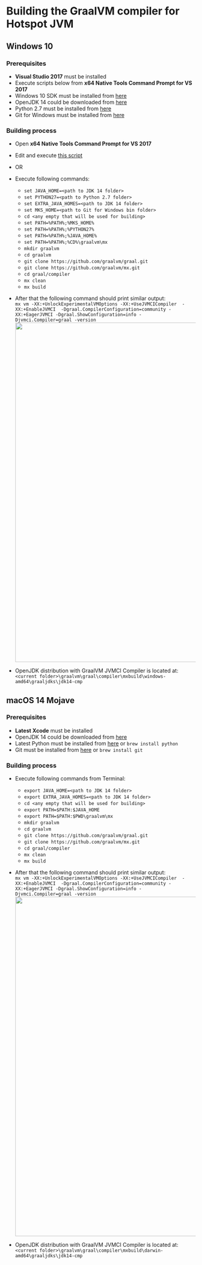 # Building the GraalVM compiler for Hotspot JVM

## Windows 10

### Prerequisites
- **Visual Studio 2017** must be installed 
- Execute scripts below from **x64 Native Tools Command Prompt for VS 2017**
- Windows 10 SDK must be installed from [here](https://go.microsoft.com/fwlink/p/?linkid=2120843)
- OpenJDK 14 could be downloaded from [here](https://bell-sw.com/pages/downloads/?release=14.0.1+8)
- Python 2.7 must be installed from [here](https://www.python.org/ftp/python/2.7.18/python-2.7.18.amd64.msi)
- Git for Windows must be installed from [here](https://git-scm.com/download/win)

### Building process 
- Open **x64 Native Tools Command Prompt for VS 2017**
- Edit and execute [this script](https://github.com/dredwardhyde/graalvm-building-instructions/blob/master/graal_script.bat)
- OR
- Execute following commands:
  - ```set JAVA_HOME=<path to JDK 14 folder>```
  - ```set PYTHON27=<path to Python 2.7 folder>```
  - ```set EXTRA_JAVA_HOMES=<path to JDK 14 folder>```
  - ```set MKS_HOME=<path to Git for Windows bin folder>```
  - ```cd <any empty that will be used for building>```
  - ```set PATH=%PATH%;%MKS_HOME%```
  - ```set PATH=%PATH%;%PYTHON27%```
  - ```set PATH=%PATH%;%JAVA_HOME%```
  - ```set PATH=%PATH%;%CD%\graalvm\mx```
  - ```mkdir graalvm```
  - ```cd graalvm```
  - ```git clone https://github.com/graalvm/graal.git```
  - ```git clone https://github.com/graalvm/mx.git```
  - ```cd graal/compiler```
  - ```mx clean```
  - ```mx build```

 - After that the following command should print similar output:  
    ```mx vm -XX:+UnlockExperimentalVMOptions -XX:+UseJVMCICompiler  -XX:+EnableJVMCI  -Dgraal.CompilerConfiguration=community -    XX:+EagerJVMCI -Dgraal.ShowConfiguration=info -Djvmci.Compiler=graal -version```  
      <img src="https://raw.githubusercontent.com/dredwardhyde/graalvm-building-instructions/master/win_result.png" width="900"/>  
  - OpenJDK distribution with GraalVM JVMCI Compiler is located at:  
  ```<current folder>\graalvm\graal\compiler\mxbuild\windows-amd64\graaljdks\jdk14-cmp```
  
  
## macOS 14 Mojave

### Prerequisites
- **Latest Xcode** must be installed 
- OpenJDK 14 could be downloaded from [here](https://bell-sw.com/pages/downloads/?release=14.0.1+8)
- Latest Python must be installed from [here](https://www.python.org/downloads/mac-osx/) or ```brew install python```
- Git must be installed from [here](https://git-scm.com/download/mac) or ```brew install git```

### Building process 
- Execute following commands from Terminal:
  - ```export JAVA_HOME=<path to JDK 14 folder>```
  - ```export EXTRA_JAVA_HOMES=<path to JDK 14 folder>```
  - ```cd <any empty that will be used for building>```
  - ```export PATH=$PATH:$JAVA_HOME```
  - ```export PATH=$PATH:$PWD\graalvm\mx```
  - ```mkdir graalvm```
  - ```cd graalvm```
  - ```git clone https://github.com/graalvm/graal.git```
  - ```git clone https://github.com/graalvm/mx.git```
  - ```cd graal/compiler```
  - ```mx clean```
  - ```mx build```

 - After that the following command should print similar output:  
    ```mx vm -XX:+UnlockExperimentalVMOptions -XX:+UseJVMCICompiler  -XX:+EnableJVMCI  -Dgraal.CompilerConfiguration=community -    XX:+EagerJVMCI -Dgraal.ShowConfiguration=info -Djvmci.Compiler=graal -version```  
      <img src="https://raw.githubusercontent.com/dredwardhyde/graalvm-building-instructions/master/mac_result.png" width="900"/>  
  - OpenJDK distribution with GraalVM JVMCI Compiler is located at:  
  ```<current folder>\graalvm\graal\compiler\mxbuild\darwin-amd64\graaljdks\jdk14-cmp```
